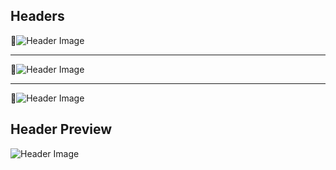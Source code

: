 ## Headers

🔹![Header Image](https://i.ibb.co/8DXDYm1/header.png)

-----

🔹![Header Image](https://i.ibb.co/YBM1r0J/header.png)

-----

🔹![Header Image](https://i.ibb.co/7xGHNXG/header.png)

## Header Preview

![Header Image](https://ik.imagekit.io/Designproject/Untitled14_20250627231546.png)
